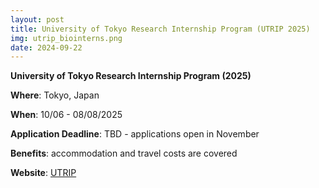 ```yaml
---
layout: post
title: University of Tokyo Research Internship Program (UTRIP 2025)
img: utrip_biointerns.png 
date: 2024-09-22
---
```


**University of Tokyo Research Internship Program (2025)**

**Where**: Tokyo, Japan

**When**: 10/06 - 08/08/2025

**Application Deadline**: TBD - applications open in November

**Benefits**: accommodation and travel costs are covered

**Website**: [UTRIP](https://www.s.u-tokyo.ac.jp/en/utrip/)

